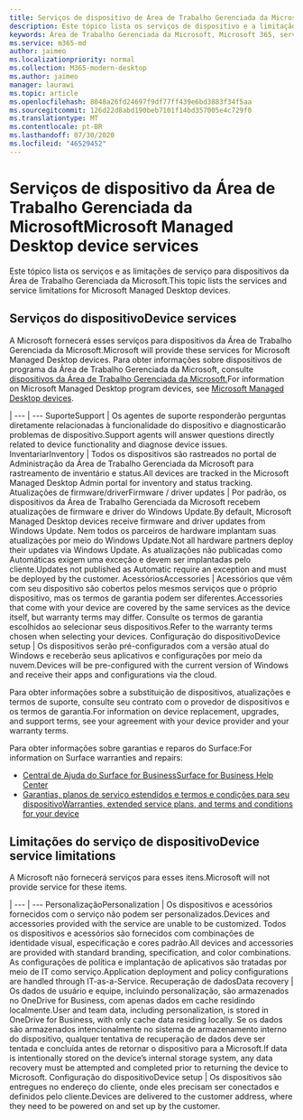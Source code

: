 ```yaml
---
title: Serviços de dispositivo de Área de Trabalho Gerenciada da Microsoft
description: Este tópico lista os serviços de dispositivo e a limitação da Área de Trabalho Gerenciada da Microsoft.
keywords: Área de Trabalho Gerenciada da Microsoft, Microsoft 365, serviço, documentação
ms.service: m365-md
author: jaimeo
ms.localizationpriority: normal
ms.collection: M365-modern-desktop
ms.author: jaimeo
manager: laurawi
ms.topic: article
ms.openlocfilehash: 8048a26fd24697f9df77ff439e6bd3883f34f5aa
ms.sourcegitcommit: 126d22d8abd190beb7101f14bd357005e4c729f0
ms.translationtype: MT
ms.contentlocale: pt-BR
ms.lasthandoff: 07/30/2020
ms.locfileid: "46529452"
---
```

# <a name="microsoft-managed-desktop-device-services"></a><span data-ttu-id="061a9-104">Serviços de dispositivo da Área de Trabalho Gerenciada da Microsoft</span><span class="sxs-lookup"><span data-stu-id="061a9-104">Microsoft Managed Desktop device services</span></span>

<span data-ttu-id="061a9-105">Este tópico lista os serviços e as limitações de serviço para dispositivos da Área de Trabalho Gerenciada da Microsoft.</span><span class="sxs-lookup"><span data-stu-id="061a9-105">This topic lists the services and service limitations for Microsoft Managed Desktop devices.</span></span>

## <a name="device-services"></a><span data-ttu-id="061a9-106">Serviços do dispositivo</span><span class="sxs-lookup"><span data-stu-id="061a9-106">Device services</span></span>

<span data-ttu-id="061a9-107">A Microsoft fornecerá esses serviços para dispositivos da Área de Trabalho Gerenciada da Microsoft.</span><span class="sxs-lookup"><span data-stu-id="061a9-107">Microsoft will provide these services for Microsoft Managed Desktop devices.</span></span> <span data-ttu-id="061a9-108">Para obter informações sobre dispositivos de programa da Área de Trabalho Gerenciada da Microsoft, consulte [dispositivos da Área de Trabalho Gerenciada da Microsoft.](device-list.md)</span><span class="sxs-lookup"><span data-stu-id="061a9-108">For information on Microsoft Managed Desktop program devices, see [Microsoft Managed Desktop devices](device-list.md).</span></span>

 | 
 --- | ---
<span data-ttu-id="061a9-109">Suporte</span><span class="sxs-lookup"><span data-stu-id="061a9-109">Support</span></span> | <span data-ttu-id="061a9-110">Os agentes de suporte responderão perguntas diretamente relacionadas à funcionalidade do dispositivo e diagnosticarão problemas de dispositivo.</span><span class="sxs-lookup"><span data-stu-id="061a9-110">Support agents will answer questions directly related to device functionality and diagnose device issues.</span></span>
<span data-ttu-id="061a9-111">Inventariar</span><span class="sxs-lookup"><span data-stu-id="061a9-111">Inventory</span></span> | <span data-ttu-id="061a9-112">Todos os dispositivos são rastreados no portal de Administração da Área de Trabalho Gerenciada da Microsoft para rastreamento de inventário e status.</span><span class="sxs-lookup"><span data-stu-id="061a9-112">All devices are tracked in the Microsoft Managed Desktop Admin portal for inventory and status tracking.</span></span>
<span data-ttu-id="061a9-113">Atualizações de firmware/driver</span><span class="sxs-lookup"><span data-stu-id="061a9-113">Firmware / driver updates</span></span> | <span data-ttu-id="061a9-114">Por padrão, os dispositivos da Área de Trabalho Gerenciada da Microsoft recebem atualizações de firmware e driver do Windows Update.</span><span class="sxs-lookup"><span data-stu-id="061a9-114">By default, Microsoft Managed Desktop devices receive firmware and driver updates from Windows Update.</span></span> <span data-ttu-id="061a9-115">Nem todos os parceiros de hardware implantam suas atualizações por meio do Windows Update.</span><span class="sxs-lookup"><span data-stu-id="061a9-115">Not all hardware partners deploy their updates via Windows Update.</span></span> <span data-ttu-id="061a9-116">As atualizações não publicadas como Automáticas exigem uma exceção e devem ser implantadas pelo cliente.</span><span class="sxs-lookup"><span data-stu-id="061a9-116">Updates not published as Automatic require an exception and must be deployed by the customer.</span></span>
<span data-ttu-id="061a9-117">Acessórios</span><span class="sxs-lookup"><span data-stu-id="061a9-117">Accessories</span></span> | <span data-ttu-id="061a9-118">Acessórios que vêm com seu dispositivo são cobertos pelos mesmos serviços que o próprio dispositivo, mas os termos de garantia podem ser diferentes.</span><span class="sxs-lookup"><span data-stu-id="061a9-118">Accessories that come with your device are covered by the same services as the device itself, but warranty terms may differ.</span></span> <span data-ttu-id="061a9-119">Consulte os termos de garantia escolhidos ao selecionar seus dispositivos.</span><span class="sxs-lookup"><span data-stu-id="061a9-119">Refer to the warranty terms chosen when selecting your devices.</span></span> 
<span data-ttu-id="061a9-120">Configuração do dispositivo</span><span class="sxs-lookup"><span data-stu-id="061a9-120">Device setup</span></span>    | <span data-ttu-id="061a9-121">Os dispositivos serão pré-configurados com a versão atual do Windows e receberão seus aplicativos e configurações por meio da nuvem.</span><span class="sxs-lookup"><span data-stu-id="061a9-121">Devices will be pre-configured with the current version of Windows and receive their apps and configurations via the cloud.</span></span> 

<span data-ttu-id="061a9-122">Para obter informações sobre a substituição de dispositivos, atualizações e termos de suporte, consulte seu contrato com o provedor de dispositivos e os termos de garantia.</span><span class="sxs-lookup"><span data-stu-id="061a9-122">For information on device replacement, upgrades, and support terms, see your agreement with your device provider and your warranty terms.</span></span>

<span data-ttu-id="061a9-123">Para obter informações sobre garantias e reparos do Surface:</span><span class="sxs-lookup"><span data-stu-id="061a9-123">For information on Surface warranties and repairs:</span></span>
- [<span data-ttu-id="061a9-124">Central de Ajuda do Surface for Business</span><span class="sxs-lookup"><span data-stu-id="061a9-124">Surface for Business Help Center</span></span>](https://support.microsoft.com/hub/4339296/surface-for-business-help)
- [<span data-ttu-id="061a9-125">Garantias, planos de serviço estendidos e termos e condições para seu dispositivo</span><span class="sxs-lookup"><span data-stu-id="061a9-125">Warranties, extended service plans, and terms and conditions for your device</span></span>](https://support.microsoft.com/help/4040687/info-about-warranties-extended-service-plans-and-terms-conditions)


## <a name="device-service-limitations"></a><span data-ttu-id="061a9-126">Limitações do serviço de dispositivo</span><span class="sxs-lookup"><span data-stu-id="061a9-126">Device service limitations</span></span>

<span data-ttu-id="061a9-127">A Microsoft não fornecerá serviços para esses itens.</span><span class="sxs-lookup"><span data-stu-id="061a9-127">Microsoft will not provide service for these items.</span></span>

 | 
 --- | ---
<span data-ttu-id="061a9-128">Personalização</span><span class="sxs-lookup"><span data-stu-id="061a9-128">Personalization</span></span> | <span data-ttu-id="061a9-129">Os dispositivos e acessórios fornecidos com o serviço não podem ser personalizados.</span><span class="sxs-lookup"><span data-stu-id="061a9-129">Devices and accessories provided with the service are unable to be customized.</span></span> <span data-ttu-id="061a9-130">Todos os dispositivos e acessórios são fornecidos com combinações de identidade visual, especificação e cores padrão.</span><span class="sxs-lookup"><span data-stu-id="061a9-130">All devices and accessories are provided with standard branding, specification, and color combinations.</span></span> <span data-ttu-id="061a9-131">As configurações de política e implantação de aplicativos são tratadas por meio de IT como serviço.</span><span class="sxs-lookup"><span data-stu-id="061a9-131">Application deployment and policy configurations are handled through IT-as-a-Service.</span></span>
<span data-ttu-id="061a9-132">Recuperação de dados</span><span class="sxs-lookup"><span data-stu-id="061a9-132">Data recovery</span></span> | <span data-ttu-id="061a9-133">Os dados de usuário e equipe, incluindo personalização, são armazenados no OneDrive for Business, com apenas dados em cache residindo localmente.</span><span class="sxs-lookup"><span data-stu-id="061a9-133">User and team data, including personalization, is stored in OneDrive for Business, with only cache data residing locally.</span></span> <span data-ttu-id="061a9-134">Se os dados são armazenados intencionalmente no sistema de armazenamento interno do dispositivo, qualquer tentativa de recuperação de dados deve ser tentada e concluída antes de retornar o dispositivo para a Microsoft.</span><span class="sxs-lookup"><span data-stu-id="061a9-134">If data is intentionally stored on the device’s internal storage system, any data recovery must be attempted and completed prior to returning the device to Microsoft.</span></span>
<span data-ttu-id="061a9-135">Configuração do dispositivo</span><span class="sxs-lookup"><span data-stu-id="061a9-135">Device setup</span></span> | <span data-ttu-id="061a9-136">Os dispositivos são entregues no endereço do cliente, onde eles precisam ser conectados e definidos pelo cliente.</span><span class="sxs-lookup"><span data-stu-id="061a9-136">Devices are delivered to the customer address, where they need to be powered on and set up by the customer.</span></span>
